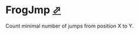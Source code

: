 # FrogJmp [⬀](https://codility.com/c/run/demoM2N84K-U89)

Count minimal number of jumps from position X to Y.
